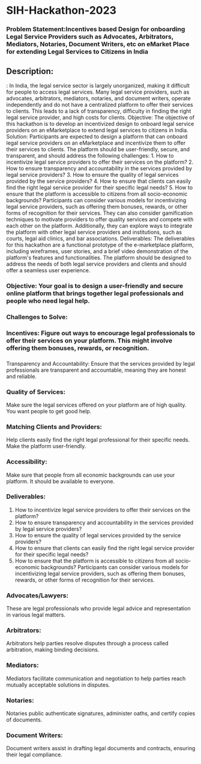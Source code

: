 # SIH-Hackathon-2023
### Problem Statement:Incentives based Design for onboarding Legal Service Providers such as Advocates, Arbitrators, Mediators, Notaries, Document Writers, etc on eMarket Place for extending Legal Services to Citizens in India

## Description:
: In India, the legal service sector is largely unorganized, making it difficult for people to access legal services. Many legal service providers, such as advocates, arbitrators, mediators, notaries, and document writers, operate independently and do not have a centralized platform to offer their services to clients. This leads to a lack of transparency, difficulty in finding the right legal service provider, and high costs for clients. Objective: The objective of this hackathon is to develop an incentivized design to onboard legal service providers on an eMarketplace to extend legal services to citizens in India. Solution: Participants are expected to design a platform that can onboard legal service providers on an eMarketplace and incentivize them to offer their services to clients. The platform should be user-friendly, secure, and transparent, and should address the following challenges: 1. How to incentivize legal service providers to offer their services on the platform? 2. How to ensure transparency and accountability in the services provided by legal service providers? 3. How to ensure the quality of legal services provided by the service providers? 4. How to ensure that clients can easily find the right legal service provider for their specific legal needs? 5. How to ensure that the platform is accessible to citizens from all socio-economic backgrounds? Participants can consider various models for incentivizing legal service providers, such as offering them bonuses, rewards, or other forms of recognition for their services. They can also consider gamification techniques to motivate providers to offer quality services and compete with each other on the platform. Additionally, they can explore ways to integrate the platform with other legal service providers and institutions, such as courts, legal aid clinics, and bar associations. Deliverables: The deliverables for this hackathon are a functional prototype of the e-marketplace platform, including wireframes, user stories, and a brief video demonstration of the platform's features and functionalities. The platform should be designed to address the needs of both legal service providers and clients and should offer a seamless user experience.

### Objective: Your goal is to design a user-friendly and secure online platform that brings together legal professionals and people who need legal help.

### Challenges to Solve:
### Incentives: Figure out ways to encourage legal professionals to offer their services on your platform. This might involve offering them bonuses, rewards, or recognition.
### 
Transparency and Accountability: Ensure that the services provided by legal professionals are transparent and accountable, meaning they are honest and reliable.
### Quality of Services:
Make sure the legal services offered on your platform are of high quality. You want people to get good help.
### Matching Clients and Providers:
Help clients easily find the right legal professional for their specific needs. Make the platform user-friendly.
### Accessibility: 
Make sure that people from all economic backgrounds can use your platform. It should be available to everyone.

### Deliverables: 
1. How to incentivize legal service providers to offer their services on the platform?
2.  How to ensure transparency and accountability in the services provided by legal service providers?
 3. How to ensure the quality of legal services provided by the service providers?
 4. How to ensure that clients can easily find the right legal service provider for their specific legal needs?
 5.  How to ensure that the platform is accessible to citizens from all socio-economic backgrounds? Participants can consider various models for incentivizing legal service providers, such as offering them bonuses, rewards, or other forms of recognition for their services.

    
### Advocates/Lawyers: 
These are legal professionals who provide legal advice and representation in various legal matters.
### Arbitrators: 
Arbitrators help parties resolve disputes through a process called arbitration, making binding decisions.
### Mediators: 
Mediators facilitate communication and negotiation to help parties reach mutually acceptable solutions in disputes.
### Notaries: 
Notaries public authenticate signatures, administer oaths, and certify copies of documents.
### Document Writers: 
Document writers assist in drafting legal documents and contracts, ensuring their legal compliance.
